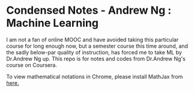 # Condensed Notes - Andrew Ng : Machine Learning

I am not a fan of online MOOC and have avoided taking this particular course for long enough now, but a semester course this time around, and the sadly below-par quality of instruction, has forced me to take ML by Dr.Andrew Ng up. This repo is for notes and codes from Dr.Andrew Ng's course on Coursera.

To view mathematical notations in Chrome, please install MathJax from [here.](https://chrome.google.com/webstore/detail/github-with-mathjax/ioemnmodlmafdkllaclgeombjnmnbima?hl=en-GB)
